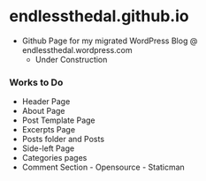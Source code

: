 # endlessthedal.github.io

- Github Page for my migrated WordPress Blog @ endlessthedal.wordpress.com
  - Under Construction

### Works to Do
- Header Page
- About Page
- Post Template Page
- Excerpts Page
- Posts folder and Posts
- Side-left Page
- Categories pages
- Comment Section - Opensource - Staticman
